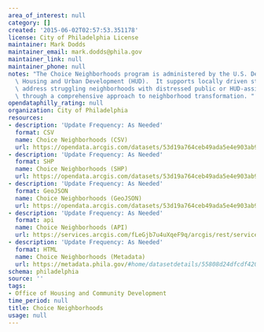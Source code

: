 ```yaml
---
area_of_interest: null
category: []
created: '2015-06-02T02:57:53.351178'
license: City of Philadelphia License
maintainer: Mark Dodds
maintainer_email: mark.dodds@phila.gov
maintainer_link: null
maintainer_phone: null
notes: "The Choice Neighborhoods program is administered by the U.S. Department of\
  \ Housing and Urban Development (HUD).  It supports locally driven strategies to\
  \ address struggling neighborhoods with distressed public or HUD-assisted housing\
  \ through a comprehensive approach to neighborhood transformation. "
opendataphilly_rating: null
organization: City of Philadelphia
resources:
- description: 'Update Frequency: As Needed'
  format: CSV
  name: Choice Neighborhoods (CSV)
  url: https://opendata.arcgis.com/datasets/53d19a764ceb49ada5e4e903ab92fbd7_0.csv
- description: 'Update Frequency: As Needed'
  format: SHP
  name: Choice Neighborhoods (SHP)
  url: https://opendata.arcgis.com/datasets/53d19a764ceb49ada5e4e903ab92fbd7_0.zip
- description: 'Update Frequency: As Needed'
  format: GeoJSON
  name: Choice Neighborhoods (GeoJSON)
  url: https://opendata.arcgis.com/datasets/53d19a764ceb49ada5e4e903ab92fbd7_0.geojson
- description: 'Update Frequency: As Needed'
  format: api
  name: Choice Neighborhoods (API)
  url: https://services.arcgis.com/fLeGjb7u4uXqeF9q/arcgis/rest/services/ChoiceNeighborhoods/FeatureServer/0/query?outFields=*&where=1%3D1
- description: 'Update Frequency: As Needed'
  format: HTML
  name: Choice Neighborhoods (Metadata)
  url: https://metadata.phila.gov/#home/datasetdetails/55808d24dfcdf42045114d25/representationdetails/55808dbff83b8f5a79560eea/
schema: philadelphia
source: ''
tags:
- Office of Housing and Community Development
time_period: null
title: Choice Neighborhoods
usage: null
---
```

